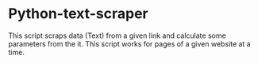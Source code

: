 # Python-text-scraper
This script scraps data (Text) from a given link and calculate some parameters from the it. This script works for pages of a given website at a time.
